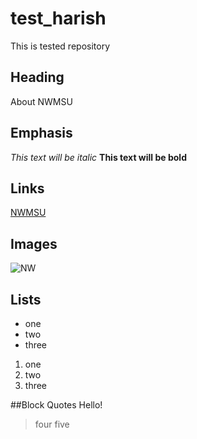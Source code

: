 # test_harish
This is tested repository
## Heading
About NWMSU

## Emphasis
*This text will be italic*
**This text will be bold**

## Links
[NWMSU](https://www.nwmissouri.edu/)
## Images
![NW](https://upload.wikimedia.org/wikipedia/en/3/32/NW_Missouri_State_seal.png)
## Lists
- one
- two
- three

1. one
1. two
1. three

##Block Quotes
Hello!
>four
>five
